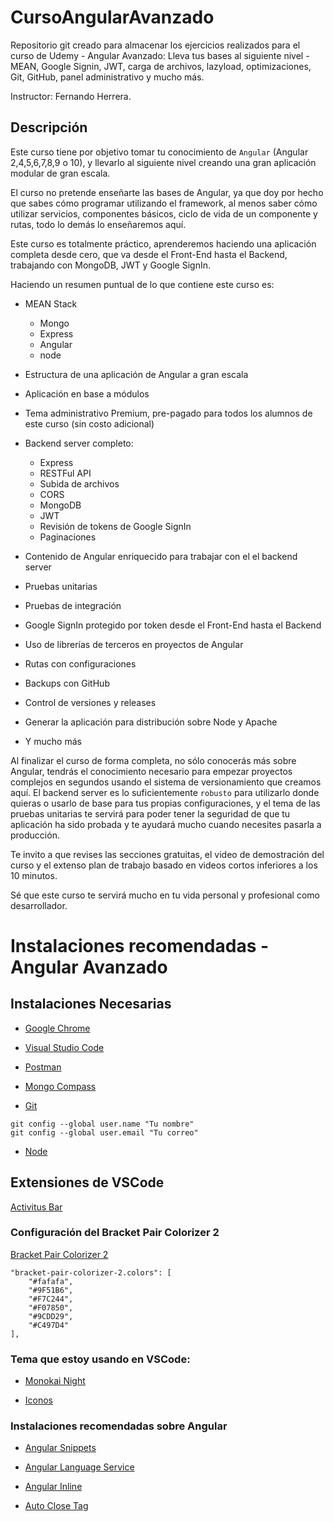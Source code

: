 # CursoAngularAvanzado

Repositorio git creado para almacenar los ejercicios realizados para el curso de Udemy - Angular Avanzado: Lleva tus bases al siguiente nivel - MEAN, Google Signin, JWT, carga de archivos, lazyload, optimizaciones, Git, GitHub, panel administrativo y mucho más.

Instructor: Fernando Herrera.

## Descripción

Este curso tiene por objetivo tomar tu conocimiento de `Angular` (Angular 2,4,5,6,7,8,9 o 10), y llevarlo al siguiente nivel creando una gran aplicación modular de gran escala.   

 El curso no pretende enseñarte las bases de Angular, ya que doy por hecho que sabes cómo programar utilizando el framework, al menos saber cómo utilizar servicios, componentes básicos, ciclo de vida de un componente y rutas, todo lo demás lo enseñaremos aquí.

 Este curso es totalmente práctico, aprenderemos haciendo una aplicación completa desde cero, que va desde el Front-End hasta el Backend, trabajando con MongoDB, JWT y Google SignIn.

Haciendo un resumen puntual de lo que contiene este curso es:
 
* MEAN Stack
  * Mongo
  * Express
  * Angular
  * node

* Estructura de una aplicación de Angular a gran escala
* Aplicación en base a módulos
* Tema administrativo Premium, pre-pagado para todos los alumnos de este curso (sin costo adicional) 
* Backend server completo:
  * Express
  * RESTFul API
  * Subida de archivos   
  * CORS   
  * MongoDB   
  * JWT   
  * Revisión de tokens de Google SignIn   
  * Paginaciones     
* Contenido de Angular enriquecido para trabajar con el el backend server   
* Pruebas unitarias   
* Pruebas de integración   
* Google SignIn protegido por token desde el Front-End hasta el Backend   
* Uso de librerías de terceros en proyectos de Angular   
* Rutas con configuraciones   
* Backups con GitHub   
* Control de versiones y releases   
* Generar la aplicación para distribución sobre Node y Apache   
* Y mucho más  

Al finalizar el curso de forma completa, no sólo conocerás más sobre Angular, tendrás el conocimiento necesario para empezar proyectos complejos en segundos usando el sistema de versionamiento que creamos aquí. El backend server es lo suficientemente `robusto` para utilizarlo donde quieras o usarlo de base para tus propias configuraciones, y el tema de las pruebas unitarias te servirá para poder tener la seguridad de que tu aplicación ha sido probada y te ayudará mucho cuando necesites pasarla a producción.

 Te invito a que revises las secciones gratuitas, el video de demostración del curso y el extenso plan de trabajo basado en videos cortos inferiores a los 10 minutos.

 Sé que este curso te servirá mucho en tu vida personal y profesional como desarrollador.
 
 # Instalaciones recomendadas - Angular Avanzado

## Instalaciones Necesarias
* [Google Chrome](https://www.google.com/chrome/)

* [Visual Studio Code](https://code.visualstudio.com/)

* [Postman](https://www.postman.com/downloads/)

* [Mongo Compass](https://www.mongodb.com/try/download/compass)

* [Git](https://git-scm.com/)
```
git config --global user.name "Tu nombre"
git config --global user.email "Tu correo"
```

* [Node](https://nodejs.org/es/)


## Extensiones de VSCode
[Activitus Bar](https://marketplace.visualstudio.com/items?itemName=Gruntfuggly.activitusbar)

### Configuración del Bracket Pair Colorizer 2

[Bracket Pair Colorizer 2](https://marketplace.visualstudio.com/items?itemName=CoenraadS.bracket-pair-colorizer-2)
```
"bracket-pair-colorizer-2.colors": [
    "#fafafa",
    "#9F51B6",
    "#F7C244",
    "#F07850",
    "#9CDD29",
    "#C497D4"
],
```
### Tema que estoy usando en VSCode:

* [Monokai Night](https://marketplace.visualstudio.com/items?itemName=fabiospampinato.vscode-monokai-night)

* [Iconos](https://marketplace.visualstudio.com/items?itemName=PKief.material-icon-theme)

### Instalaciones recomendadas sobre Angular
* [Angular Snippets](https://marketplace.visualstudio.com/items?itemName=Mikael.Angular-BeastCode)

* [Angular Language Service](https://marketplace.visualstudio.com/items?itemName=Angular.ng-template)

* [Angular Inline](https://marketplace.visualstudio.com/items?itemName=natewallace.angular2-inline)

* [Auto Close Tag](https://marketplace.visualstudio.com/items?itemName=formulahendry.auto-close-tag)
